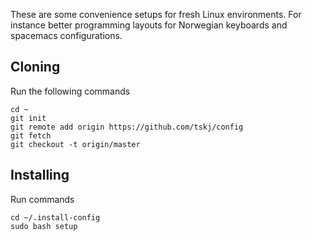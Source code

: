 These are some convenience setups for fresh Linux environments.
For instance better programming layouts for Norwegian keyboards and
spacemacs configurations.

## Cloning ##

Run the following commands

```
cd ~
git init
git remote add origin https://github.com/tskj/config
git fetch
git checkout -t origin/master
```

## Installing ##

Run commands

```
cd ~/.install-config
sudo bash setup
```
